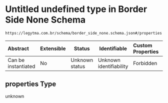 # Untitled undefined type in Border Side None Schema

```txt
https://legytma.com.br/schema/border_side_none.schema.json#/properties
```




| Abstract            | Extensible | Status         | Identifiable            | Custom Properties | Additional Properties | Access Restrictions | Defined In                                                                                      |
| :------------------ | ---------- | -------------- | ----------------------- | :---------------- | --------------------- | ------------------- | ----------------------------------------------------------------------------------------------- |
| Can be instantiated | No         | Unknown status | Unknown identifiability | Forbidden         | Allowed               | none                | [border_side_none.schema.json\*](../schema/border_side_none.schema.json "open original schema") |

## properties Type

unknown
